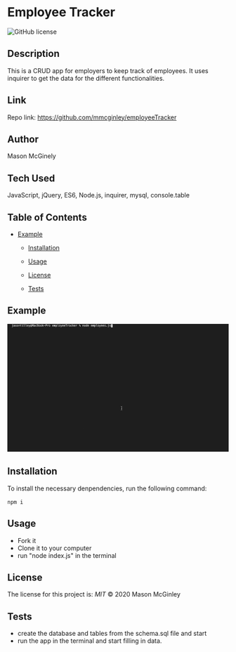 # Employee Tracker

![GitHub license](https://img.shields.io/badge/License-MIT-blue.svg)

## Description
This is a CRUD app for employers to keep track of employees. It uses inquirer to get the data for the different functionalities.

## Link
Repo link: https://github.com/mmcginley/employeeTracker

## Author
Mason McGinely

## Tech Used
JavaScript, jQuery, ES6, Node.js, inquirer, mysql, console.table

## Table of Contents
* [Example](#example)
  
  
  * [Installation](#installation)
  
  * [Usage](#usage)
  
  * [License](#license)
  
  * [Tests](#tests)
  
  
    

## Example
![example](./assets/employeeTracker.gif)

## Installation
To install the necessary denpendencies, run the following command:
```
npm i
```

## Usage
* Fork it
* Clone it to your computer
* run "node index.js" in the terminal

## License
The license for this project is: *MIT* ©  2020 Mason McGinley
  

## Tests
* create the database and tables from the schema.sql file and start
* run the app in the terminal and start filling in data.


  
